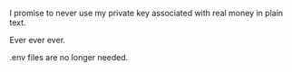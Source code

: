 I promise to never use my private key associated with real money in plain text.

Ever ever ever.


.env files are no longer needed.